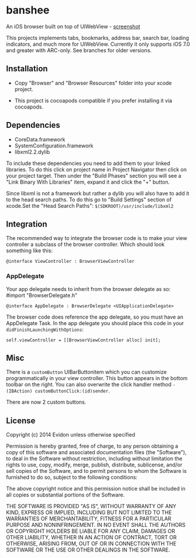 banshee
=======

An iOS browser built on top of UIWebView - [screenshot](https://d1k68i4h6ifyxa.cloudfront.net/screens/banshee_screen1.png)

This projects implements tabs, bookmarks, address bar, search bar, loading indicators, and much more for UIWebView. Currently it only supports iOS 7.0 and greater with ARC-only. See branches for older versions.

## Installation

* Copy "Browser" and "Browser Resources" folder into your xcode project.

* This project is cocoapods compatible if you prefer installing it via cocoapods.

## Dependencies

* CoreData.framework
* SystemConfiguration.framework
* libxml2.2.dylib

To include these dependencies you need to add them to your linked libraries. To do this click on project name in Project Navigator then click on your project target. Then under the "Build Phases" section you will see a "Link Binary With Libraries" item, expand it and click the "+" button.

Since libxml is not a framework but rather a dylib you will also have to add it to the head search paths. To do this go to "Build Settings" section of xcode.Set the "Head Search Paths": `$(SDKROOT)/usr/include/libxml2`


## Integration

The recommended way to integrate the browser code is to make your view controller a subclass of the browser controller. Which should look something like this:

    @interface ViewController : BrowserViewController


### AppDelegate

Your app delegate needs to inherit from the browser delegate as so:
    #import "BrowserDelegate.h"

    @interface AppDelegate : BrowserDelegate <UIApplicationDelegate>

The browser code does reference the app delegate, so you must have an AppDelegate Task. In the app delegate you should place this code in your `didFinishLaunchingWithOptions`:

    self.viewController = [[BrowserViewController alloc] init];

## Misc

  There is a `customButton` UIBarButtonitem which you can customize programmatically in your view controller. This button appears in the bottom toolbar on the right. You can also overwrite the click handler method `-(IBAction) customButtonClick:(id)sender`.

  There are now 2 custom buttons.

## License

Copyright (c) 2014 Evidon unless otherwise specified

Permission is hereby granted, free of charge, to any person
obtaining a copy of this software and associated documentation
files (the "Software"), to deal in the Software without
restriction, including without limitation the rights to use,
copy, modify, merge, publish, distribute, sublicense, and/or sell
copies of the Software, and to permit persons to whom the
Software is furnished to do so, subject to the following
conditions:

The above copyright notice and this permission notice shall be
included in all copies or substantial portions of the Software.

THE SOFTWARE IS PROVIDED "AS IS", WITHOUT WARRANTY OF ANY KIND,
EXPRESS OR IMPLIED, INCLUDING BUT NOT LIMITED TO THE WARRANTIES
OF MERCHANTABILITY, FITNESS FOR A PARTICULAR PURPOSE AND
NONINFRINGEMENT. IN NO EVENT SHALL THE AUTHORS OR COPYRIGHT
HOLDERS BE LIABLE FOR ANY CLAIM, DAMAGES OR OTHER LIABILITY,
WHETHER IN AN ACTION OF CONTRACT, TORT OR OTHERWISE, ARISING
FROM, OUT OF OR IN CONNECTION WITH THE SOFTWARE OR THE USE OR
OTHER DEALINGS IN THE SOFTWARE.
